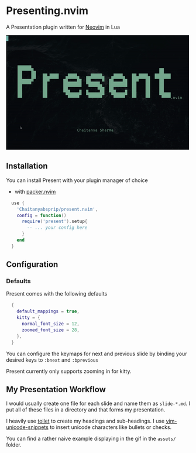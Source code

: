 # Presenting.nvim

A Presentation plugin written for [Neovim](https://github.com/neovim/neovim) in Lua

![present-nvim](assets/present-nvim.gif)

## Installation

You can install Present with your plugin manager of choice

- with [packer.nvim](https://github.com/wbthomason/packer.nvim)

```lua
  use {
    'Chaitanyabsprip/present.nvim',
    config = function()
      require('present').setup{
        -- ... your config here
      }
    end
  }
```

## Configuration

### Defaults

Present comes with the following defaults

```lua
  {
    default_mappings = true,
    kitty = {
      normal_font_size = 12,
      zoomed_font_size = 28,
    },
  }
```

You can configure the keymaps for next and previous slide by binding your
desired keys to `:bnext` and `:bprevious`

Present currently only supports zooming in for kitty.

## My Presentation Workflow

I would usually create one file for each slide and name them as `slide-*.md`. I
put all of these files in a directory and that forms my presentation.

I heavily use [toilet](https://github.com/cacalabs/toilet) to create my headings
and sub-headings. I use [vim-unicode-snippets](https://github.com/danielwe/vim-unicode-snippets) to insert
unicode characters like bullets or checks.

You can find a rather naive example displaying in the gif in the `assets/` folder.
